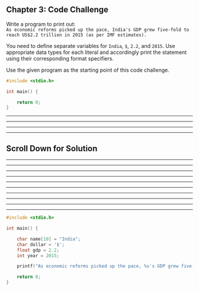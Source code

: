 ## Chapter 3: Code Challenge 

Write a program to print out:     
```As economic reforms picked up the pace, India's GDP grew five-fold to reach US$2.2 trillion in 2015 (as per IMF estimates).```    

You need to define separate variables for `India`, `$`, `2.2`, and `2015`. Use appropriate data types for each literal and accordingly print the statement using their corresponding format specifiers.     

Use the given program as the starting point of this code challenge.
 
```C
#include <stdio.h>

int main() {

    return 0;
}
```

----
----
----
----
## Scroll Down for Solution 
----
----
----
----
----
----
----
----
----
----

```C
#include <stdio.h>

int main() {

	char name[10] = "India";
	char dollar = '$';
	float gdp = 2.2;
	int year = 2015;

	printf("As economic reforms picked up the pace, %s's GDP grew five-fold to reach US%c%.1f trillion in %d (as per IMF estimates).", name, dollar, gdp, year);

	return 0;
}

```  
